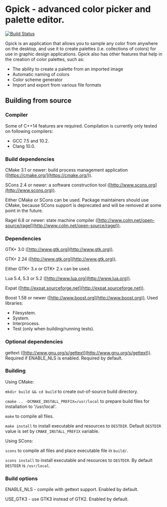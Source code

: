# Gpick - advanced color picker and palette editor.

[![Build Status](https://dev.azure.com/thezbyg/Gpick/_apis/build/status/thezbyg.gpick?branchName=master)](https://dev.azure.com/thezbyg/Gpick/_build/latest?definitionId=1&branchName=master)

Gpick is an application that allows you to sample any color from anywhere on the desktop, and use it to create palettes (i.e. collections of colors) for use in graphic design applications. Gpick also has other features that help in the creation of color palettes, such as:

* The ability to create a palette from an imported image
* Automatic naming of colors
* Color scheme generator
* Import and export from various file formats

## Building from source



### Compiler

Some of C++14 features are required. Compilation is currently only tested on following compilers:

 * GCC 7.5 and 10.2.
 * Clang 10.0.

### Build dependencies

CMake 3.1 or newer: build process management application ([https://cmake.org/](https://cmake.org/)).

SCons 2.4 or newer: a software construction tool ([http://www.scons.org](http://www.scons.org)).

Either CMake or SCons can be used. Package maintainers should use CMake, because SCons support is deprecated and will be removed at some point in the future.

Ragel 6.8 or newer: state machine compiler ([http://www.colm.net/open-source/ragel](http://www.colm.net/open-source/ragel)).

### Dependencies

GTK+ 3.0 ([http://www.gtk.org](http://www.gtk.org)).

GTK+ 2.24 ([http://www.gtk.org](http://www.gtk.org)).

Either GTK+ 3.x or GTK+ 2.x can be used.

Lua 5.4, 5.3 or 5.2 ([http://www.lua.org](http://www.lua.org)).

Expat ([http://expat.sourceforge.net](http://expat.sourceforge.net)).

Boost 1.58 or newer ([http://www.boost.org](http://www.boost.org)).
Used libraries:

 * Filesystem.
 * System.
 * Interprocess.
 * Test (only when building/running tests).

### Optional dependencies

gettext ([http://www.gnu.org/s/gettext](http://www.gnu.org/s/gettext)). Required if ENABLE\_NLS is enabled. Required by default.

### Building

Using CMake:

`mkdir build && cd build` to create out-of-source build directory.

`cmake .. -DCMAKE_INSTALL_PREFIX=/usr/local` to prepare build files for installation to '/usr/local'.

`make` to compile all files.

`make install` to install executable and resources to `DESTDIR`. Default `DESTDIR` value is set by `CMAKE_INSTALL_PREFIX` variable.

Using SCons:

`scons` to compile all files and place executable file in `build/`.

`scons install` to install executable and resources to `DESTDIR`. By default `DESTDIR` is `/usr/local`.

### Build options

ENABLE\_NLS - compile with gettext support. Enabled by default.

USE\_GTK3 - use GTK3 instead of GTK2. Enabled by default.

